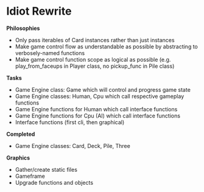 Idiot Rewrite
=============

**Philosophies**
* Only pass iterables of Card instances rather than just instances
* Make game control flow as understandable as possible by abstracting to verbosely-named functions
* Make game control function scope as logical as possible (e.g. play\_from\_faceups in Player class, no pickup\_func in Pile class)

**Tasks**
* Game Engine class: Game which will control and progress game state
* Game Engine classes: Human, Cpu which call respective gameplay functions
* Game Engine functions for Human which call interface functions
* Game Engine functions for Cpu (AI) which call interface functions
* Interface functions (first cli, then graphical)

**Completed**
* Game Engine classes: Card, Deck, Pile, Three

**Graphics**
* Gather/create static files
* Gameframe
* Upgrade functions and objects

